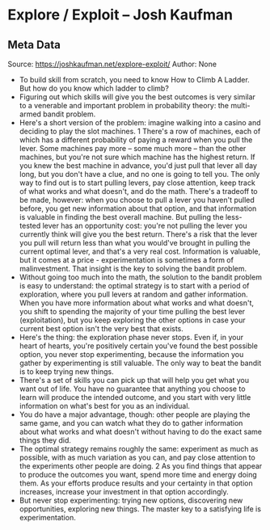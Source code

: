 # Explore / Exploit – Josh Kaufman

## Meta Data

Source:  https://joshkaufman.net/explore-exploit/ 
Author: None

- To build skill from scratch, you need to know How to Climb A Ladder.
  But how do you know which ladder to climb?
- Figuring out which skills will give you the best outcomes is very similar to a venerable and important problem in probability theory: the multi-armed bandit problem.
- Here's a short version of the problem: imagine walking into a casino and deciding to play the slot machines. 1
  There's a row of machines, each of which has a different probability of paying a reward when you pull the lever. Some machines pay more – some much more – than the other machines, but you're not sure which machine has the highest return.
  If you knew the best machine in advance, you'd just pull that lever all day long, but you don't have a clue, and no one is going to tell you. The only way to find out is to start pulling levers, pay close attention, keep track of what works and what doesn't, and do the math.
  There's a tradeoff to be made, however: when you choose to pull a lever you haven't pulled before, you get new information about that option, and that information is valuable in finding the best overall machine. But pulling the less-tested lever has an opportunity cost: you're not pulling the lever you currently think will give you the best return. There's a risk that the lever you pull will return less than what you would've brought in pulling the current optimal lever, and that's a very real cost.
  Information is valuable, but it comes at a price - experimentation is sometimes a form of malinvestment. That insight is the key to solving the bandit problem.
- Without going too much into the math, the solution to the bandit problem is easy to understand: the optimal strategy is to start with a period of exploration, where you pull levers at random and gather information. When you have more information about what works and what doesn't, you shift to spending the majority of your time pulling the best lever (exploitation), but you keep exploring the other options in case your current best option isn't the very best that exists.
- Here's the thing: the exploration phase never stops. Even if, in your heart of hearts, you're positively certain you've found the best possible option, you never stop experimenting, because the information you gather by experimenting is still valuable.
  The only way to beat the bandit is to keep trying new things.
- There's a set of skills you can pick up that will help you get what you want out of life. You have no guarantee that anything you choose to learn will produce the intended outcome, and you start with very little information on what's best for you as an individual.
- You do have a major advantage, though: other people are playing the same game, and you can watch what they do to gather information about what works and what doesn't without having to do the exact same things they did.
- The optimal strategy remains roughly the same: experiment as much as possible, with as much variation as you can, and pay close attention to the experiments other people are doing. 2 As you find things that appear to produce the outcomes you want, spend more time and energy doing them. As your efforts produce results and your certainty in that option increases, increase your investment in that option accordingly.
- But never stop experimenting: trying new options, discovering new opportunities, exploring new things. The master key to a satisfying life is experimentation.
